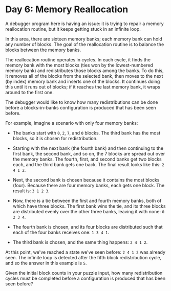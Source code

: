 # Day 6: Memory Reallocation

A debugger program here is having an issue: it is trying to repair a memory
reallocation routine, but it keeps getting stuck in an infinite loop.

In this area, there are sixteen memory banks; each memory bank can hold any
number of blocks. The goal of the reallocation routine is to balance the blocks
between the memory banks.

The reallocation routine operates in cycles. In each cycle, it finds the memory
bank with the most blocks (ties won by the lowest-numbered memory bank) and
redistributes those blocks among the banks. To do this, it removes all of the
blocks from the selected bank, then moves to the next (by index) memory bank
and inserts one of the blocks. It continues doing this until it runs out of
blocks; if it reaches the last memory bank, it wraps around to the first one.

The debugger would like to know how many redistributions can be done before a
blocks-in-banks configuration is produced that has been seen before.

For example, imagine a scenario with only four memory banks:

- The banks start with `0`, `2`, `7`, and `0` blocks. The third bank has the
  most blocks, so it is chosen for redistribution.

- Starting with the next bank (the fourth bank) and then continuing to the first
  bank, the second bank, and so on, the 7 blocks are spread out over the memory
  banks. The fourth, first, and second banks get two blocks each, and the third
  bank gets one back. The final result looks like this: `2 4 1 2`.

- Next, the second bank is chosen because it contains the most blocks (four).
  Because there are four memory banks, each gets one block. The result is:
  `3 1 2 3`.

- Now, there is a tie between the first and fourth memory banks, both of which
  have three blocks. The first bank wins the tie, and its three blocks are
  distributed evenly over the other three banks, leaving it with none:
  `0 2 3 4`.

- The fourth bank is chosen, and its four blocks are distributed such that each
  of the four banks receives one: `1 3 4 1`.

- The third bank is chosen, and the same thing happens: `2 4 1 2`.

At this point, we've reached a state we've seen before: `2 4 1 2` was already
seen. The infinite loop is detected after the fifth block redistribution cycle,
and so the answer in this example is `5`.

Given the initial block counts in your puzzle input, how many redistribution
cycles must be completed before a configuration is produced that has been seen
before?
